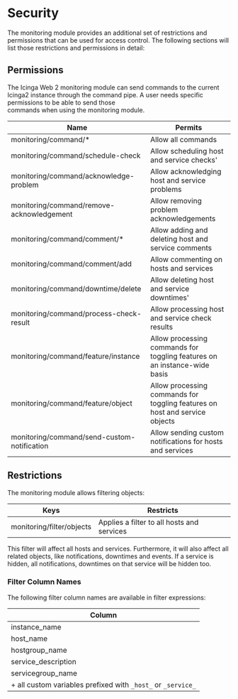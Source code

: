 # <a id="monitoring-security"></a> Security

The monitoring module provides an additional set of restrictions and permissions
that can be used for access control. The following sections will list those
restrictions and permissions in detail:


## Permissions

The Icinga Web 2 monitoring module can send commands to the current Icinga2 instance
through the command pipe. A user needs specific permissions to be able to send those  
commands when using the monitoring module.


| Name                                        | Permits                                                                     |
| ------------------------------------------- | --------------------------------------------------------------------------- |
| monitoring/command/*                        | Allow all commands                                                          |
| monitoring/command/schedule-check           | Allow scheduling host and service checks'                                   |
| monitoring/command/acknowledge-problem      | Allow acknowledging host and service problems                               |
| monitoring/command/remove-acknowledgement   | Allow removing problem acknowledgements                                     |
| monitoring/command/comment/*                | Allow adding and deleting host and service comments                         |
| monitoring/command/comment/add              | Allow commenting on hosts and services                                      |
| monitoring/command/downtime/delete          | Allow deleting host and service downtimes'                                  |
| monitoring/command/process-check-result     | Allow processing host and service check results                             |
| monitoring/command/feature/instance         | Allow processing commands for toggling features on an instance-wide basis   |
| monitoring/command/feature/object           | Allow processing commands for toggling features on host and service objects |
| monitoring/command/send-custom-notification | Allow sending custom notifications for hosts and services                   |


## <a id="monitoring-security-restrictions"></a> Restrictions

The monitoring module allows filtering objects:


| Keys                       | Restricts                                     |
| ---------------------------|---------------------------------------------- |
| monitoring/filter/objects  | Applies a filter to all hosts and services    |


This filter will affect all hosts and services. Furthermore, it will also
affect all related objects, like notifications, downtimes and events. If a
service is hidden, all notifications, downtimes on that service will be hidden too.


### Filter Column Names

The following filter column names are available in filter expressions:


| Column                                                       |
| ------------------------------------------------------------ |
| instance_name                                                |
| host_name                                                    |
| hostgroup_name                                               |
| service_description                                          |
| servicegroup_name                                            |
| + all custom variables prefixed with `_host_` or `_service_` |
